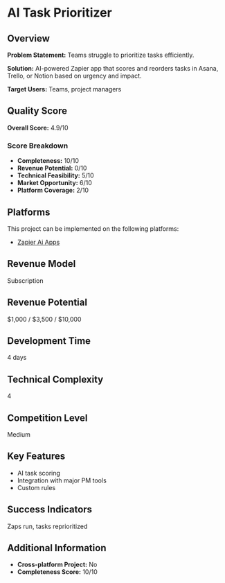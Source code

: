 # AI Task Prioritizer

## Overview
**Problem Statement:** Teams struggle to prioritize tasks efficiently.

**Solution:** AI-powered Zapier app that scores and reorders tasks in Asana, Trello, or Notion based on urgency and impact.

**Target Users:** Teams, project managers

## Quality Score
**Overall Score:** 4.9/10

### Score Breakdown
- **Completeness:** 10/10
- **Revenue Potential:** 0/10
- **Technical Feasibility:** 5/10
- **Market Opportunity:** 6/10
- **Platform Coverage:** 2/10

## Platforms
This project can be implemented on the following platforms:
- [Zapier Ai Apps](./platforms/zapier-ai-apps/)

## Revenue Model
Subscription

## Revenue Potential
$1,000 / $3,500 / $10,000

## Development Time
4 days

## Technical Complexity
4

## Competition Level
Medium

## Key Features
- AI task scoring
- Integration with major PM tools
- Custom rules

## Success Indicators
Zaps run, tasks reprioritized

## Additional Information
- **Cross-platform Project:** No
- **Completeness Score:** 10/10
